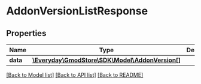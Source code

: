 # AddonVersionListResponse

## Properties
Name | Type | Description | Notes
------------ | ------------- | ------------- | -------------
**data** | [**\Everyday\GmodStore\SDK\Model\AddonVersion[]**](AddonVersion.md) |  | [optional] 

[[Back to Model list]](../../README.md#documentation-for-models) [[Back to API list]](../../README.md#documentation-for-api-endpoints) [[Back to README]](../../README.md)

